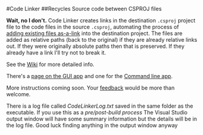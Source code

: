 #Code Linker ##Recycles Source code between CSPROJ files**Wait, no I don't.** Code Linker creates links in the destination `.csproj` project file to the code files in the source `.csproj`, automating the process of [adding existing files as-a-link](https://msdn.microsoft.com/en-us/library/windows/apps/jj714082(v=vs.105).aspx) into the destination project. The files are added as relative paths (back to the original) if they are already relative links out. If they were originally absolute paths then that is preserved.  If they already have a link I'll try not to break it. See the [Wiki](https://github.com/CADbloke/CodeLinker/wiki) for more detailed info.There's a [page on the GUI app](https://github.com/CADbloke/CodeLinker/wiki/Using-the-GUI-App) and one for the [Command line app](https://github.com/CADbloke/CodeLinker/wiki/Command-Line).More instructions coming soon. Your [feedback](https://github.com/CADbloke/CodeLinker/issues) would be more than welcome.There is a log file called *CodeLinkerLog.txt* saved in the same folder as the executable. If you use this as a *pre/post-build process* The Visual Studio output window will have some summary information but the details will be in the log file. Good luck finding anything in the output window anyway 